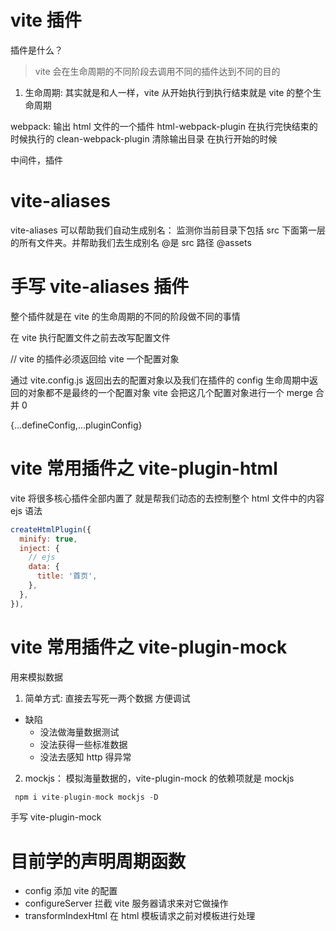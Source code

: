 # vite 插件

插件是什么？

> vite 会在生命周期的不同阶段去调用不同的插件达到不同的目的

1. 生命周期: 其实就是和人一样，vite 从开始执行到执行结束就是 vite 的整个生命周期

webpack: 输出 html 文件的一个插件 html-webpack-plugin 在执行完快结束的时候执行的
clean-webpack-plugin 清除输出目录 在执行开始的时候

中间件，插件

# vite-aliases

vite-aliases 可以帮助我们自动生成别名： 监测你当前目录下包括 src 下面第一层的所有文件夹。并帮助我们去生成别名
@是 src 路径 @assets

# 手写 vite-aliases 插件

整个插件就是在 vite 的生命周期的不同的阶段做不同的事情

在 vite 执行配置文件之前去改写配置文件

// vite 的插件必须返回给 vite 一个配置对象

通过 vite.config.js 返回出去的配置对象以及我们在插件的 config 生命周期中返回的对象都不是最终的一个配置对象
vite 会把这几个配置对象进行一个 merge 合并 0

{...defineConfig,...pluginConfig}

# vite 常用插件之 vite-plugin-html

vite 将很多核心插件全部内置了
就是帮我们动态的去控制整个 html 文件中的内容 ejs 语法

```js
createHtmlPlugin({
  minify: true,
  inject: {
    // ejs
    data: {
      title: '首页',
    },
  },
}),
```

# vite 常用插件之 vite-plugin-mock

用来模拟数据

1. 简单方式: 直接去写死一两个数据 方便调试

- 缺陷
  - 没法做海量数据测试
  - 没法获得一些标准数据
  - 没法去感知 http 得异常

2. mockjs： 模拟海量数据的，vite-plugin-mock 的依赖项就是 mockjs

```js
 npm i vite-plugin-mock mockjs -D
```

手写 vite-plugin-mock

# 目前学的声明周期函数

- config 添加 vite 的配置
- configureServer 拦截 vite 服务器请求来对它做操作
- transformIndexHtml 在 html 模板请求之前对模板进行处理
